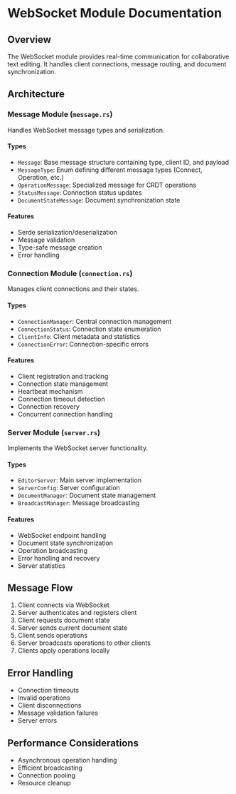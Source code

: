 # WebSocket Module Documentation

## Overview
The WebSocket module provides real-time communication for collaborative text editing. It handles client connections, message routing, and document synchronization.

## Architecture

### Message Module (`message.rs`)
Handles WebSocket message types and serialization.

#### Types
- `Message`: Base message structure containing type, client ID, and payload
- `MessageType`: Enum defining different message types (Connect, Operation, etc.)
- `OperationMessage`: Specialized message for CRDT operations
- `StatusMessage`: Connection status updates
- `DocumentStateMessage`: Document synchronization state

#### Features
- Serde serialization/deserialization
- Message validation
- Type-safe message creation
- Error handling

### Connection Module (`connection.rs`)
Manages client connections and their states.

#### Types
- `ConnectionManager`: Central connection management
- `ConnectionStatus`: Connection state enumeration
- `ClientInfo`: Client metadata and statistics
- `ConnectionError`: Connection-specific errors

#### Features
- Client registration and tracking
- Connection state management
- Heartbeat mechanism
- Connection timeout detection
- Connection recovery
- Concurrent connection handling

### Server Module (`server.rs`)
Implements the WebSocket server functionality.

#### Types
- `EditorServer`: Main server implementation
- `ServerConfig`: Server configuration
- `DocumentManager`: Document state management
- `BroadcastManager`: Message broadcasting

#### Features
- WebSocket endpoint handling
- Document state synchronization
- Operation broadcasting
- Error handling and recovery
- Server statistics

## Message Flow
1. Client connects via WebSocket
2. Server authenticates and registers client
3. Client requests document state
4. Server sends current document state
5. Client sends operations
6. Server broadcasts operations to other clients
7. Clients apply operations locally

## Error Handling
- Connection timeouts
- Invalid operations
- Client disconnections
- Message validation failures
- Server errors

## Performance Considerations
- Asynchronous operation handling
- Efficient broadcasting
- Connection pooling
- Resource cleanup
